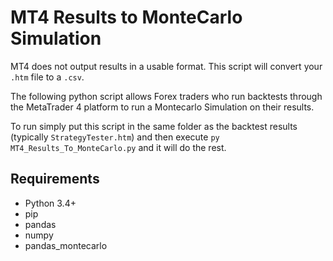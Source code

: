 # MT4 Results to MonteCarlo Simulation

MT4 does not output results in a usable format. This script will convert your `.htm` file to a `.csv`.

The following python script allows Forex traders who run backtests through the MetaTrader 4 platform to run a Montecarlo Simulation on their results.

To run simply put this script in the same folder as the backtest results (typically `StrategyTester.htm`) and then execute `py MT4_Results_To_MonteCarlo.py` and it will do the rest.


## Requirements

* Python 3.4+
* pip
* pandas
* numpy
* pandas_montecarlo
